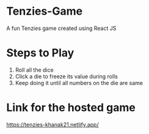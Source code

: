 # Tenzies-Game
A fun Tenzies game created using React JS

# Steps to Play
1. Roll all the dice
2. Click a die to freeze its value during rolls
3. Keep doing it until all numbers on the die are same

# Link for the hosted game
https://tenzies-khanak21.netlify.app/
